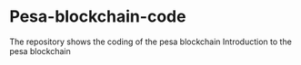 # Pesa-blockchain-code
The repository shows the coding of the pesa blockchain
Introduction to the pesa blockchain
